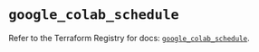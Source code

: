 # `google_colab_schedule`

Refer to the Terraform Registry for docs: [`google_colab_schedule`](https://registry.terraform.io/providers/hashicorp/google/6.29.0/docs/resources/colab_schedule).

